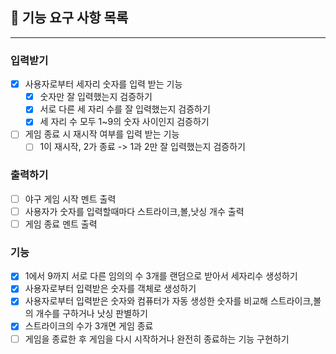 ## 🚀 기능 요구 사항 목록
<hr>

### 입력받기
- [x] 사용자로부터 세자리 숫자를 입력 받는 기능
  - [x] 숫자만 잘 입력했는지 검증하기
  - [x] 서로 다른 세 자리 수를 잘 입력했는지 검증하기
  - [x] 세 자리 수 모두 1~9의 숫자 사이인지 검증하기
- [ ] 게임 종료 시 재시작 여부를 입력 받는 기능
  - [ ] 1이 재시작, 2가 종료 -> 1과 2만 잘 입력했는지 검증하기
### 출력하기
- [ ] 야구 게임 시작 멘트 출력
- [ ] 사용자가 숫자를 입력할때마다 스트라이크,볼,낫싱 개수 출력
- [ ] 게임 종료 멘트 출력
### 기능 
- [x] 1에서 9까지 서로 다른 임의의 수 3개를 랜덤으로 받아서 세자리수 생성하기
- [x] 사용자로부터 입력받은 숫자를 객체로 생성하기
- [x] 사용자로부터 입력받은 숫자와 컴퓨터가 자동 생성한 숫자를 비교해 스트라이크,볼의 개수를 구하거나 낫싱 판별하기
- [x] 스트라이크의 수가 3개면 게임 종료
- [ ] 게임을 종료한 후 게임을 다시 시작하거나 완전히 종료하는 기능 구현하기
